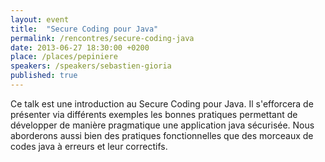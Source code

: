 ```yaml
---
layout: event
title:  "Secure Coding pour Java"
permalink: /rencontres/secure-coding-java
date: 2013-06-27 18:30:00 +0200
place: /places/pepiniere
speakers: /speakers/sebastien-gioria
published: true
---
```


Ce talk est une introduction au Secure Coding pour Java. Il s'efforcera de présenter via différents exemples les bonnes pratiques permettant de développer de manière pragmatique une application java sécurisée. Nous aborderons aussi bien des pratiques fonctionnelles que des morceaux de codes java à erreurs et leur correctifs.
